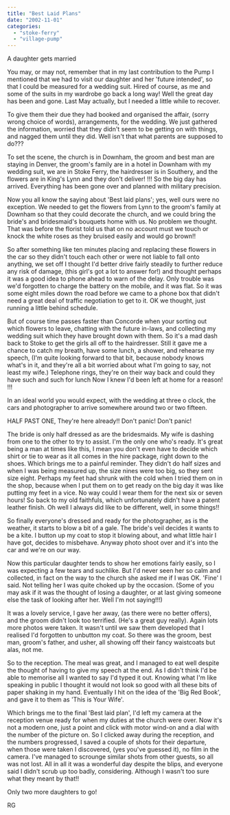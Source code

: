 ```yaml
---
title: "Best Laid Plans"
date: "2002-11-01"
categories: 
  - "stoke-ferry"
  - "village-pump"
---
```


A daughter gets married

You may, or may not, remember that in my last contribution to the Pump I mentioned that we had to visit our daughter and her 'future intended', so that I could be measured for a wedding suit. Hired of course, as me and some of the suits in my wardrobe go back a long way! Well the great day has been and gone. Last May actually, but I needed a little while to recover.

To give them their due they had booked and organised the affair, (sorry wrong choice of words), arrangements, for the wedding. We just gathered the information, worried that they didn't seem to be getting on with things, and nagged them until they did. Well isn't that what parents are supposed to do???

To set the scene, the church is in Downham, the groom and best man are staying in Denver, the groom's family are in a hotel in Downham with my wedding suit, we are in Stoke Ferry, the hairdresser is in Southery, and the flowers are in King's Lynn and they don't deliver! !!! So the big day has arrived. Everything has been gone over and planned with military precision.

Now you all know the saying about 'Best laid plans'; yes, well ours were no exception. We needed to get the flowers from Lynn to the groom's family at Downham so that they could decorate the church, and we could bring the bride's and bridesmaid's bouquets home with us. No problem we thought. That was before the florist told us that on no account must we touch or knock the white roses as they bruised easily and would go brown!!

So after something like ten minutes placing and replacing these flowers in the car so they didn't touch each other or were not liable to fall onto anything, we set off I thought I'd better drive fairly steadily to further reduce any risk of damage, (this girl's got a lot to answer for!) and thought perhaps it was a good idea to phone ahead to warn of the delay. Only trouble was we'd forgotten to charge the battery on the mobile, and it was flat. So it was some eight miles down the road before we came to a phone box that didn't need a great deal of traffic negotiation to get to it. OK we thought, just running a little behind schedule.

But of course time passes faster than Concorde when your sorting out which flowers to leave, chatting with the future in-laws, and collecting my wedding suit which they have brought down with them. So it's a mad dash back to Stoke to get the girls all off to the hairdresser. Still it gave me a chance to catch my breath, have some lunch, a shower, and rehearse my speech, (I'm quite looking forward to that bit, because nobody knows what's in it, and they're all a bit worried about what I'm going to say, not least my wife.) Telephone rings, they're on their way back and could they have such and such for lunch Now I knew I'd been left at home for a reason! !!!

In an ideal world you would expect, with the wedding at three o clock, the cars and photographer to arrive somewhere around two or two fifteen.

HALF PAST ONE, They're here already!! Don't panic! Don't panic!

The bride is only half dressed as are the bridesmaids. My wife is dashing from one to the other to try to assist. I'm the only one who's ready. It's great being a man at times like this, I mean you don't even have to decide which shirt or tie to wear as it all comes in the hire package, right down to the shoes. Which brings me to a painful reminder. They didn't do half sizes and when I was being measured up, the size nines were too big, so they sent size eight. Perhaps my feet had shrunk with the cold when I tried them on in the shop, because when I put them on to get ready on the big day it was like putting my feet in a vice. No way could I wear them for the next six or seven hours! So back to my old faithfuls, which unfortunately didn't have a patent leather finish. Oh well I always did like to be different, well, in some things!!

So finally everyone's dressed and ready for the photographer, as is the weather, it starts to blow a bit of a gale. The bride's veil decides it wants to be a kite. I button up my coat to stop it blowing about, and what little hair I have got, decides to misbehave. Anyway photo shoot over and it's into the car and we're on our way.

Now this particular daughter tends to show her emotions fairly easily, so I was expecting a few tears and suchlike. But I'd never seen her so calm and collected, in fact on the way to the church she asked me if I was OK. 'Fine' I said. Not telling her I was quite choked up by the occasion. (Some of you may ask if it was the thought of losing a daughter, or at last giving someone else the task of looking after her. Well I'm not saying!!!)

It was a lovely service, I gave her away, (as there were no better offers), and the groom didn't look too terrified. (He's a great guy really). Again lots more photos were taken. It wasn't until we saw them developed that I realised I'd forgotten to unbutton my coat. So there was the groom, best man, groom's father, and usher, all showing off their fancy waistcoats but alas, not me.

So to the reception. The meal was great, and I managed to eat well despite the thought of having to give my speech at the end. As I didn't think I'd be able to memorise all I wanted to say I'd typed it out. Knowing what I'm like speaking in public I thought it would not look so good with all these bits of paper shaking in my hand. Eventually I hit on the idea of the 'Big Red Book', and gave it to them as 'This is Your Wife'.

Which brings me to the final 'Best laid plan', I'd left my camera at the reception venue ready for when my duties at the church were over. Now it's not a modern one, just a point and click with motor wind-on and a dial with the number of the picture on. So I clicked away during the reception, and the numbers progressed, I saved a couple of shots for their departure, when those were taken I discovered, (yes you've guessed it), no film in the camera. I've managed to scrounge similar shots from other guests, so all was not lost. All in all it was a wonderful day despite the blips, and everyone said I didn't scrub up too badly, considering. Although I wasn't too sure what they meant by that!!

Only two more daughters to go!

RG
